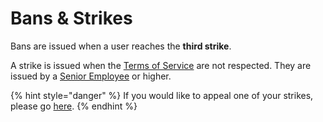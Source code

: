 # Bans & Strikes

Bans are issued when a user reaches the **third strike**.

A strike is issued when the [Terms of Service](tos.md) are not respected. They are issued by a [Senior Employee](../ranks.md#employee-team) or higher.

{% hint style="danger" %}
If you would like to appeal one of your strikes, please go [here](https://panel.shopery.xyz/appeal).
{% endhint %}

